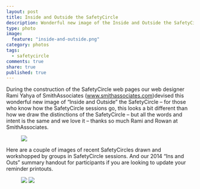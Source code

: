 ```yaml
---
layout: post
title: Inside and Outside the SafetyCircle
description: Wonderful new image of the Inside and Outside the SafetyCircle.
type: photo
image: 
  feature: "inside-and-outside.png"
category: photos
tags: 
  - safetycircle
comments: true
share: true
published: true
---
```


During the construction of the SafetyCircle web pages our web designer Rami Yahya of SmithAssociates (www.smithassociates.com)devised this wonderful new image of “Inside and Outside” the SafetyCircle – for those who know how the SafetyCircle sessions go, this looks a bit different than how we draw the distinctions of the SafetyCircle – but all the words and intent is the same and we love it – thanks so much Rami and Rowan at SmithAssociates.

<figure>
	<a href="{{site.baseurl}}/images/inside-and-outside.png"><img src="{{site.baseurl}}/images/inside-and-outside.png"></a>
</figure>

Here are a couple of images of recent SafetyCircles drawn and workshopped by groups in SafetyCircle sessions. And our 2014 “Ins and Outs” summary handout for participants if you are looking to update your reminder printouts.

<figure class="half">
	<a href="{{site.baseurl}}/images/ins-and-outs-whiteboard.jpg"><img src="{{site.baseurl}}/images/ins-and-outs-whiteboard.jpg"></a>
	<a href="{{site.baseurl}}/images/ins-and-outs-printout.jpg"><img src="{{site.baseurl}}/images/ins-and-outs-printout.jpg"></a>
</figure>